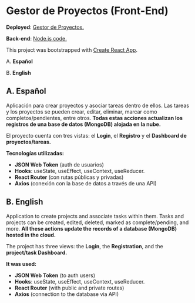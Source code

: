 # Gestor de Proyectos (Front-End)
**Deployed**: [Gestor de Proyectos.](https://mern-tasks-sigma.vercel.app/)

**Back-end**: [Node.js code.](https://github.com/Agustin-morcillo/MERN_project_manager_Server)

This project was bootstrapped with [Create React App](https://github.com/facebook/create-react-app).

A. **Español**

B. **English**

## A. Español
Aplicación para crear proyectos y asociar tareas dentro de ellos. Las tareas y los proyectos se pueden crear, editar, eliminar, marcar como completos/pendientes, entre otros. **Todas estas acciones actualizan los registros de una base de datos (MongoDB) alojada en la nube.**

El proyecto cuenta con tres vistas: el **Login**, el **Registro** y el **Dashboard de proyectos/tareas.**

**Tecnologías utilizadas:**
- **JSON Web Token** (auth de usuarios)
- **Hooks**: useState, useEffect, useContext, useReducer.
- **React Router** (con rutas públicas y privadas)
- **Axios** (conexión con la base de datos a través de una API)

## B. English

Application to create projects and associate tasks within them. Tasks and projects can be created, edited, deleted, marked as complete/pending, and more. **All these actions update the records of a database (MongoDB) hosted in the cloud.**

The project has three views: the **Login**, the **Registration**, and the **project/task Dashboard.**

**It was used:**
- **JSON Web Token** (to auth users)
- **Hooks**: useState, useEffect, useContext, useReducer.
- **React Router** (with public and private routes)
- **Axios** (connection to the database via API)